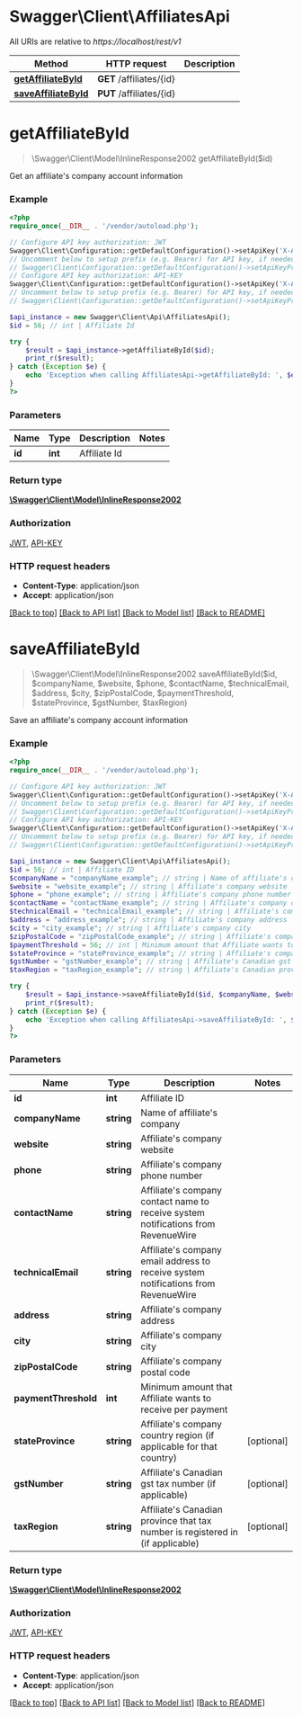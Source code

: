 # Swagger\Client\AffiliatesApi

All URIs are relative to *https://localhost/rest/v1*

Method | HTTP request | Description
------------- | ------------- | -------------
[**getAffiliateById**](AffiliatesApi.md#getAffiliateById) | **GET** /affiliates/{id} | 
[**saveAffiliateById**](AffiliatesApi.md#saveAffiliateById) | **PUT** /affiliates/{id} | 


# **getAffiliateById**
> \Swagger\Client\Model\InlineResponse2002 getAffiliateById($id)



Get an affiliate's company account information

### Example
```php
<?php
require_once(__DIR__ . '/vendor/autoload.php');

// Configure API key authorization: JWT
Swagger\Client\Configuration::getDefaultConfiguration()->setApiKey('X-Authorization-JWT', 'YOUR_API_KEY');
// Uncomment below to setup prefix (e.g. Bearer) for API key, if needed
// Swagger\Client\Configuration::getDefaultConfiguration()->setApiKeyPrefix('X-Authorization-JWT', 'Bearer');
// Configure API key authorization: API-KEY
Swagger\Client\Configuration::getDefaultConfiguration()->setApiKey('X-API-KEY', 'YOUR_API_KEY');
// Uncomment below to setup prefix (e.g. Bearer) for API key, if needed
// Swagger\Client\Configuration::getDefaultConfiguration()->setApiKeyPrefix('X-API-KEY', 'Bearer');

$api_instance = new Swagger\Client\Api\AffiliatesApi();
$id = 56; // int | Affiliate Id

try {
    $result = $api_instance->getAffiliateById($id);
    print_r($result);
} catch (Exception $e) {
    echo 'Exception when calling AffiliatesApi->getAffiliateById: ', $e->getMessage(), PHP_EOL;
}
?>
```

### Parameters

Name | Type | Description  | Notes
------------- | ------------- | ------------- | -------------
 **id** | **int**| Affiliate Id |

### Return type

[**\Swagger\Client\Model\InlineResponse2002**](../Model/InlineResponse2002.md)

### Authorization

[JWT](../../README.md#JWT), [API-KEY](../../README.md#API-KEY)

### HTTP request headers

 - **Content-Type**: application/json
 - **Accept**: application/json

[[Back to top]](#) [[Back to API list]](../../README.md#documentation-for-api-endpoints) [[Back to Model list]](../../README.md#documentation-for-models) [[Back to README]](../../README.md)

# **saveAffiliateById**
> \Swagger\Client\Model\InlineResponse2002 saveAffiliateById($id, $companyName, $website, $phone, $contactName, $technicalEmail, $address, $city, $zipPostalCode, $paymentThreshold, $stateProvince, $gstNumber, $taxRegion)



Save an affiliate's company account information

### Example
```php
<?php
require_once(__DIR__ . '/vendor/autoload.php');

// Configure API key authorization: JWT
Swagger\Client\Configuration::getDefaultConfiguration()->setApiKey('X-Authorization-JWT', 'YOUR_API_KEY');
// Uncomment below to setup prefix (e.g. Bearer) for API key, if needed
// Swagger\Client\Configuration::getDefaultConfiguration()->setApiKeyPrefix('X-Authorization-JWT', 'Bearer');
// Configure API key authorization: API-KEY
Swagger\Client\Configuration::getDefaultConfiguration()->setApiKey('X-API-KEY', 'YOUR_API_KEY');
// Uncomment below to setup prefix (e.g. Bearer) for API key, if needed
// Swagger\Client\Configuration::getDefaultConfiguration()->setApiKeyPrefix('X-API-KEY', 'Bearer');

$api_instance = new Swagger\Client\Api\AffiliatesApi();
$id = 56; // int | Affiliate ID
$companyName = "companyName_example"; // string | Name of affiliate's company
$website = "website_example"; // string | Affiliate's company website
$phone = "phone_example"; // string | Affiliate's company phone number
$contactName = "contactName_example"; // string | Affiliate's company contact name to receive system notifications from RevenueWire
$technicalEmail = "technicalEmail_example"; // string | Affiliate's company email address to receive system notifications from RevenueWire
$address = "address_example"; // string | Affiliate's company address
$city = "city_example"; // string | Affiliate's company city
$zipPostalCode = "zipPostalCode_example"; // string | Affiliate's company postal code
$paymentThreshold = 56; // int | Minimum amount that Affiliate wants to receive per payment
$stateProvince = "stateProvince_example"; // string | Affiliate's company country region (if applicable for that country)
$gstNumber = "gstNumber_example"; // string | Affiliate's Canadian gst tax number (if applicable)
$taxRegion = "taxRegion_example"; // string | Affiliate's Canadian province that tax number is registered in (if applicable)

try {
    $result = $api_instance->saveAffiliateById($id, $companyName, $website, $phone, $contactName, $technicalEmail, $address, $city, $zipPostalCode, $paymentThreshold, $stateProvince, $gstNumber, $taxRegion);
    print_r($result);
} catch (Exception $e) {
    echo 'Exception when calling AffiliatesApi->saveAffiliateById: ', $e->getMessage(), PHP_EOL;
}
?>
```

### Parameters

Name | Type | Description  | Notes
------------- | ------------- | ------------- | -------------
 **id** | **int**| Affiliate ID |
 **companyName** | **string**| Name of affiliate&#39;s company |
 **website** | **string**| Affiliate&#39;s company website |
 **phone** | **string**| Affiliate&#39;s company phone number |
 **contactName** | **string**| Affiliate&#39;s company contact name to receive system notifications from RevenueWire |
 **technicalEmail** | **string**| Affiliate&#39;s company email address to receive system notifications from RevenueWire |
 **address** | **string**| Affiliate&#39;s company address |
 **city** | **string**| Affiliate&#39;s company city |
 **zipPostalCode** | **string**| Affiliate&#39;s company postal code |
 **paymentThreshold** | **int**| Minimum amount that Affiliate wants to receive per payment |
 **stateProvince** | **string**| Affiliate&#39;s company country region (if applicable for that country) | [optional]
 **gstNumber** | **string**| Affiliate&#39;s Canadian gst tax number (if applicable) | [optional]
 **taxRegion** | **string**| Affiliate&#39;s Canadian province that tax number is registered in (if applicable) | [optional]

### Return type

[**\Swagger\Client\Model\InlineResponse2002**](../Model/InlineResponse2002.md)

### Authorization

[JWT](../../README.md#JWT), [API-KEY](../../README.md#API-KEY)

### HTTP request headers

 - **Content-Type**: application/json
 - **Accept**: application/json

[[Back to top]](#) [[Back to API list]](../../README.md#documentation-for-api-endpoints) [[Back to Model list]](../../README.md#documentation-for-models) [[Back to README]](../../README.md)

